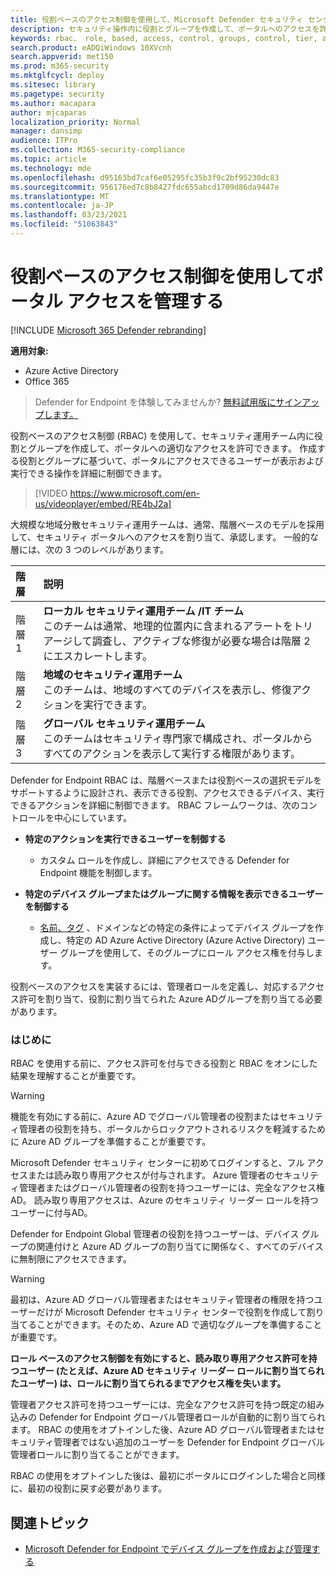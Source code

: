 ```yaml
---
title: 役割ベースのアクセス制御を使用して、Microsoft Defender セキュリティ センターへの詳細なアクセスを許可する
description: セキュリティ操作内に役割とグループを作成して、ポータルへのアクセスを許可します。
keywords: rbac、 role, based, access, control, groups, control, tier, aad
search.product: eADQiWindows 10XVcnh
search.appverid: met150
ms.prod: m365-security
ms.mktglfcycl: deploy
ms.sitesec: library
ms.pagetype: security
ms.author: macapara
author: mjcaparas
localization_priority: Normal
manager: dansimp
audience: ITPro
ms.collection: M365-security-compliance
ms.topic: article
ms.technology: mde
ms.openlocfilehash: d95163bd7caf6e05295fc35b3f9c2bf95230dc83
ms.sourcegitcommit: 956176ed7c8b8427fdc655abcd1709d86da9447e
ms.translationtype: MT
ms.contentlocale: ja-JP
ms.lasthandoff: 03/23/2021
ms.locfileid: "51063843"
---
```

# <a name="manage-portal-access-using-role-based-access-control"></a>役割ベースのアクセス制御を使用してポータル アクセスを管理する

[!INCLUDE [Microsoft 365 Defender rebranding](../../includes/microsoft-defender.md)]

**適用対象:**
- Azure Active Directory
- Office 365

> Defender for Endpoint を体験してみませんか? [無料試用版にサインアップします。](https://www.microsoft.com/microsoft-365/windows/microsoft-defender-atp?ocid=docs-wdatp-rbac-abovefoldlink)

役割ベースのアクセス制御 (RBAC) を使用して、セキュリティ運用チーム内に役割とグループを作成して、ポータルへの適切なアクセスを許可できます。 作成する役割とグループに基づいて、ポータルにアクセスできるユーザーが表示および実行できる操作を詳細に制御できます。 

> [!VIDEO https://www.microsoft.com/en-us/videoplayer/embed/RE4bJ2a]

大規模な地域分散セキュリティ運用チームは、通常、階層ベースのモデルを採用して、セキュリティ ポータルへのアクセスを割り当て、承認します。 一般的な層には、次の 3 つのレベルがあります。

階層 | 説明
:---|:---
階層 1 | **ローカル セキュリティ運用チーム /IT チーム** <br> このチームは通常、地理的位置内に含まれるアラートをトリアージして調査し、アクティブな修復が必要な場合は階層 2 にエスカレートします。
階層 2 | **地域のセキュリティ運用チーム** <br> このチームは、地域のすべてのデバイスを表示し、修復アクションを実行できます。
階層 3 | **グローバル セキュリティ運用チーム** <br> このチームはセキュリティ専門家で構成され、ポータルからすべてのアクションを表示して実行する権限があります。

Defender for Endpoint RBAC は、階層ベースまたは役割ベースの選択モデルをサポートするように設計され、表示できる役割、アクセスできるデバイス、実行できるアクションを詳細に制御できます。 RBAC フレームワークは、次のコントロールを中心にしています。

- **特定のアクションを実行できるユーザーを制御する**
  - カスタム ロールを作成し、詳細にアクセスできる Defender for Endpoint 機能を制御します。
 
- **特定のデバイス グループまたはグループに関する情報を表示できるユーザーを制御する**
  - [名前、タグ](machine-groups.md) 、ドメインなどの特定の条件によってデバイス グループを作成し、特定の AD Azure Active Directory (Azure Active Directory) ユーザー グループを使用して、そのグループにロール アクセス権を付与します。

役割ベースのアクセスを実装するには、管理者ロールを定義し、対応するアクセス許可を割り当て、役割に割り当てられた Azure ADグループを割り当てる必要があります。


### <a name="before-you-begin"></a>はじめに
RBAC を使用する前に、アクセス許可を付与できる役割と RBAC をオンにした結果を理解することが重要です。


> [!WARNING]
> 機能を有効にする前に、Azure AD でグローバル管理者の役割またはセキュリティ管理者の役割を持ち、ポータルからロックアウトされるリスクを軽減するために Azure AD グループを準備することが重要です。 

Microsoft Defender セキュリティ センターに初めてログインすると、フル アクセスまたは読み取り専用アクセスが付与されます。 Azure 管理者のセキュリティ管理者またはグローバル管理者の役割を持つユーザーには、完全なアクセス権AD。 読み取り専用アクセスは、Azure のセキュリティ リーダー ロールを持つユーザーに付与AD。 

Defender for Endpoint Global 管理者の役割を持つユーザーは、デバイス グループの関連付けと Azure AD グループの割り当てに関係なく、すべてのデバイスに無制限にアクセスできます。

> [!WARNING]
> 最初は、Azure AD グローバル管理者またはセキュリティ管理者の権限を持つユーザーだけが Microsoft Defender セキュリティ センターで役割を作成して割り当てることができます。そのため、Azure AD で適切なグループを準備することが重要です。
>
> **ロール ベースのアクセス制御を有効にすると、読み取り専用アクセス許可を持つユーザー (たとえば、Azure AD セキュリティ リーダー ロールに割り当てられたユーザー) は、ロールに割り当てられるまでアクセス権を失います。** 
>
>管理者アクセス許可を持つユーザーには、完全なアクセス許可を持つ既定の組み込みの Defender for Endpoint グローバル管理者ロールが自動的に割り当てられます。 RBAC の使用をオプトインした後、Azure AD グローバル管理者またはセキュリティ管理者ではない追加のユーザーを Defender for Endpoint グローバル管理者ロールに割り当てることができます。 
>
> RBAC の使用をオプトインした後は、最初にポータルにログインした場合と同様に、最初の役割に戻す必要があります。 



## <a name="related-topic"></a>関連トピック
- [Microsoft Defender for Endpoint でデバイス グループを作成および管理する](machine-groups.md)

